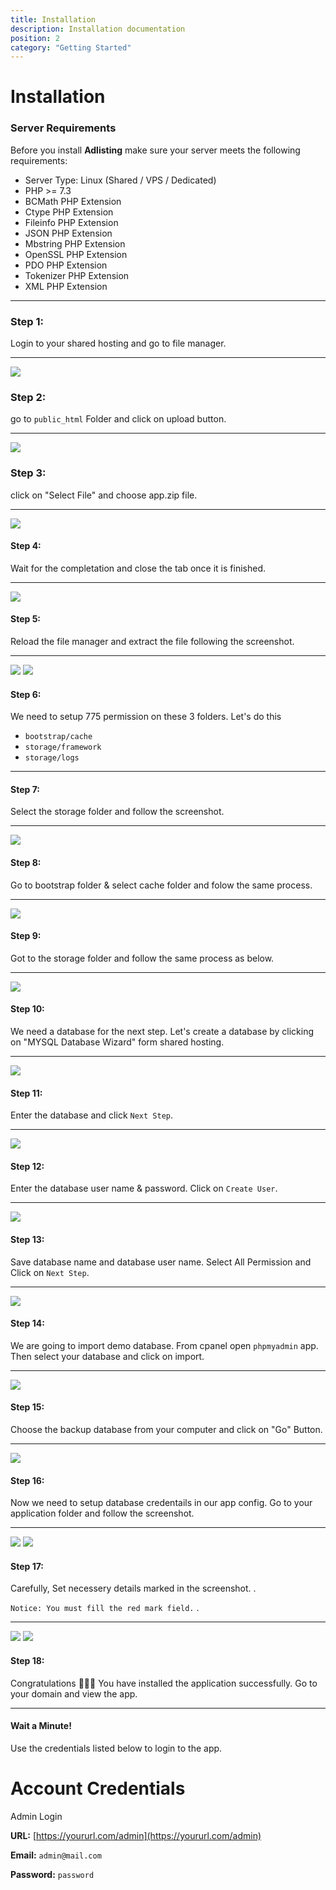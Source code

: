 ```yaml
---
title: Installation
description: Installation documentation
position: 2
category: "Getting Started"
---
```


# Installation

### Server Requirements

Before you install **Adlisting** make sure your server meets the following requirements:

- Server Type: Linux (Shared / VPS / Dedicated)
- PHP >= 7.3
- BCMath PHP Extension
- Ctype PHP Extension
- Fileinfo PHP Extension
- JSON PHP Extension
- Mbstring PHP Extension
- OpenSSL PHP Extension
- PDO PHP Extension
- Tokenizer PHP Extension
- XML PHP Extension

<call-out-block type="info">
<template>

### Setup Laravel on Cpanel:

If you want to host laravel application on shared hosting, you can headover to this article or watch the video above. [Setup laravel on Shared Hosting](https://medium.com/backenders-club/how-to-host-a-laravel-project-on-a-shared-hosting-via-cpanel-d955d32c528e)
</template>
</call-out-block>

<call-out-block type="success">
<template>

### Setup on Laravel on Cloud?

If you want to host laravel application on cloud, you can headover to this article. [Setup laravel on Cloud](https://www.digitalocean.com/community/tutorials/how-to-install-and-configure-laravel-with-nginx-on-ubuntu-20-04)
</template>
</call-out-block>

---

### Step 1:

Login to your shared hosting and go to file manager.

---

![](/docs/adlisting/install/s1.png)

### Step 2:

go to `public_html` Folder and click on upload button.

---

![](/docs/adlisting/install/s2.png)

### Step 3:

click on "Select File" and choose app.zip file.

---

![](/docs/adlisting/install/s3.png)

#### Step 4:

Wait for the completation and close the tab once it is finished.

---

![](/docs/adlisting/install/s4.png)

#### Step 5:

Reload the file manager and extract the file following the screenshot.

---

![](/docs/adlisting/install/s5.png) ![](/docs/adlisting/install/s5_2.png)

#### Step 6:

We need to setup 775 permission on these 3 folders. Let's do this

- `bootstrap/cache`
- `storage/framework`
- `storage/logs`

---

#### Step 7:

Select the storage folder and follow the screenshot.

---

![](/docs/adlisting/install/s7.png)

#### Step 8:

Go to bootstrap folder & select cache folder and folow the same process.

---

![](/docs/adlisting/install/s8.png)

#### Step 9:

Got to the storage folder and follow the same process as below.

---

![](/docs/adlisting/install/s9.png)

#### Step 10:

We need a database for the next step. Let's create a database by clicking on "MYSQL Database Wizard" form shared hosting.

---

![](/docs/adlisting/install/s11.png)

#### Step 11:

Enter the database and click `Next Step`.

---

![](/docs/adlisting/install/s12.png)

#### Step 12:

Enter the database user name & password. Click on `Create User`.

---

![](/docs/adlisting/install/s13.png)

#### Step 13:

Save database name and database user name. Select All Permission and Click on `Next Step`.

---

![](/docs/adlisting/install/s14.png)

#### Step 14:

We are going to import demo database. From cpanel open `phpmyadmin` app. Then select your database and click on import.

---

![](/docs/adlisting/install/s18.png)

#### Step 15:

Choose the backup database from your computer and click on "Go" Button.

---

![](/docs/adlisting/install/s19.png)

#### Step 16:

Now we need to setup database credentails in our app config. Go to your application folder and follow the screenshot.

---

![](/docs/adlisting/install/s15.png) ![](/docs/adlisting/install/s16.png)

#### Step 17:

Carefully, Set necessery details marked in the screenshot. .

`Notice: You must fill the red mark field.` .

---

![](/docs/adlisting/install/s17.png) ![](/docs/adlisting/install/s20.png)

#### Step 18:

Congratulations 🎉🎉🎉 You have installed the application successfully. Go to your domain and view the app.

---

#### Wait a Minute!

Use the credentials listed below to login to the app.

# Account Credentials

Admin Login

**URL:** [https://yoururl.com/admin](https://yoururl.com/admin)

**Email:** `admin@mail.com`

**Password:** `password`

<hightlight-block>
<template>

# Hosting Recommendation

We recommend you to setup this application on cloud server. Cloud server is great for SPA, in terms of speed, security and scalibitly.

We recommend Digitalocean, Vultr, Linode and AWS

[Bluehost Shared Hosting](https://www.bluehost.com/track/webzakir/)
[Digitalocean Cloud Hosting](https://m.do.co/c/44ed55706f71)

</template>
</hightlight-block>
